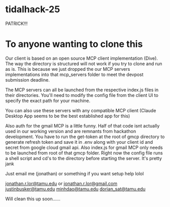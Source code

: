 # tidalhack-25
PATRICK!!!

# To anyone wanting to clone this

Our client is based on an open source MCP client implementation (Dive). The way the directory is structured will not work if you try to clone and run as is. This is because we just dropped the our MCP servers implementations into that mcp_servers folder to meet the devpost submission deadline.

The MCP servers can all be launched from the respective index.js files in their directories. You'll need to modify the config file from the client UI to specify the exact path for your machine.

You can also use these servers with any compatible MCP client (Claude Desktop App seems to be the best established app for this)

Also auth for the gmail MCP is a little funny. Half of that code isnt actually used in our working version and are remnants from hackathon development. You have to run the get-token at the root of gmcp directory to generate refresh token and save it in .env along with your client id and secret from google cloud gmail api. Also index.js for gmail MCP only needs to be launched from root of that gmcp folder. Right now the config file runs a shell script and cd's to the directory before starting the server. It's pretty jank

Just email me (jonathan) or something if you want setup help lolol

jonathan.r.lor@tamu.edu or jonathan.r.lor@gmail.com
justinbusker@tamu.edu
minhdao@tamu.edu
dorian_sat@tamu.edu


Will clean this up soon......

